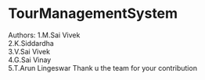 # TourManagementSystem
Authors:
1.M.Sai Vivek<br>
2.K.Siddardha<br>
3.V.Sai Vivek<br>
4.G.Sai Vinay<br>
5.T.Arun Lingeswar
Thank u the team for your contribution

